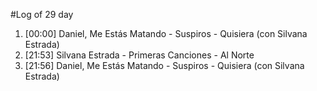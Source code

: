 #Log of 29 day

1. [00:00] Daniel, Me Estás Matando - Suspiros - Quisiera (con Silvana Estrada)
1. [21:53] Silvana Estrada - Primeras Canciones - Al Norte
1. [21:56] Daniel, Me Estás Matando - Suspiros - Quisiera (con Silvana Estrada)
